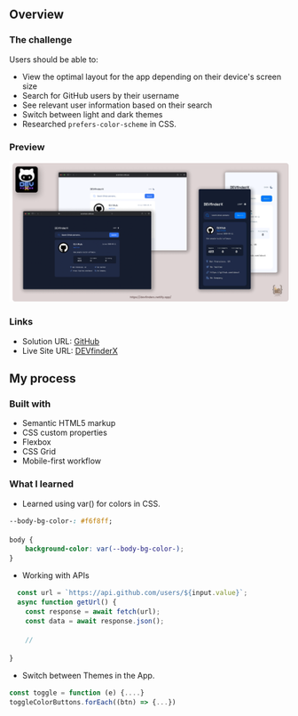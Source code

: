 ## Overview

### The challenge

Users should be able to:

- View the optimal layout for the app depending on their device's screen size
- Search for GitHub users by their username
- See relevant user information based on their search
- Switch between light and dark themes
- Researched `prefers-color-scheme` in CSS.

### Preview

![](./Assets/images/preview.png)

### Links

- Solution URL: [GitHub](https://github.com/hafizmp/DevFinder)
- Live Site URL: [DEVfinderX](https://devfinderx.netlify.app/)

## My process

### Built with

- Semantic HTML5 markup
- CSS custom properties
- Flexbox
- CSS Grid
- Mobile-first workflow

### What I learned

- Learned using var() for colors in CSS.

```css
--body-bg-color-: #f6f8ff;

body {
    background-color: var(--body-bg-color-);
}
```
- Working with APIs

```js
  const url = `https://api.github.com/users/${input.value}`;
  async function getUrl() {
    const response = await fetch(url);
    const data = await response.json();
    
    //
    
}
```

- Switch between Themes in the App.

```js
const toggle = function (e) {....}
toggleColorButtons.forEach((btn) => {...})
```


